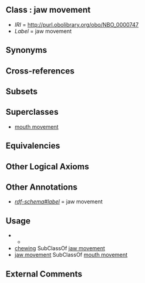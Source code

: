 
## Class : jaw movement

 * *IRI* = http://purl.obolibrary.org/obo/NBO_0000747
 * *Label* = jaw movement

## Synonyms


## Cross-references


## Subsets


## Superclasses

 * [mouth movement](../../NBO/07/NBO_0000007.md)

## Equivalencies


## Other Logical Axioms


## Other Annotations

 * *[rdf-schema#label](../../el/rdf-schema#label.md)* = jaw movement

## Usage

 * -
 * [chewing](../../NBO/73/NBO_0000073.md) SubClassOf [jaw movement](../../NBO/47/NBO_0000747.md)
 * [jaw movement](../../NBO/47/NBO_0000747.md) SubClassOf [mouth movement](../../NBO/07/NBO_0000007.md)

## External Comments

